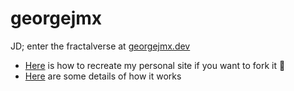 # georgejmx

JD; enter the fractalverse at [georgejmx.dev](https://georgejmx.dev)

-   [Here](./docs/setup.md) is how to recreate my personal site if you want to fork it :fork_and_knife:
-   [Here](./docs/details.md) are some details of how it works
